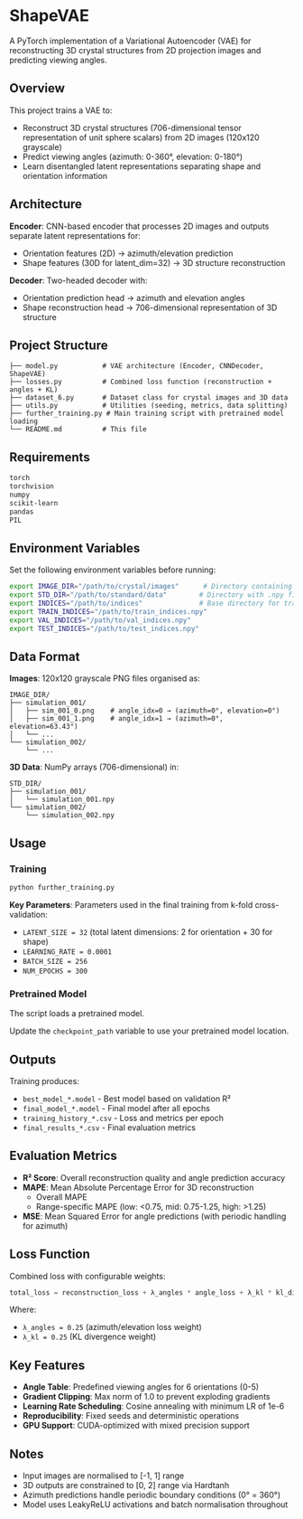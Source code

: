 # ShapeVAE

A PyTorch implementation of a Variational Autoencoder (VAE) for reconstructing 3D crystal structures from 2D projection images and predicting viewing angles.

## Overview

This project trains a VAE to:
- Reconstruct 3D crystal structures (706-dimensional tensor representation of unit sphere scalars) from 2D images (120x120 grayscale)
- Predict viewing angles (azimuth: 0-360°, elevation: 0-180°) 
- Learn disentangled latent representations separating shape and orientation information

## Architecture

**Encoder**: CNN-based encoder that processes 2D images and outputs separate latent representations for:
- Orientation features (2D) → azimuth/elevation prediction
- Shape features (30D for latent_dim=32) → 3D structure reconstruction

**Decoder**: Two-headed decoder with:
- Orientation prediction head → azimuth and elevation angles
- Shape reconstruction head → 706-dimensional representation of 3D structure

## Project Structure

```
├── model.py           # VAE architecture (Encoder, CNNDecoder, ShapeVAE)
├── losses.py          # Combined loss function (reconstruction + angles + KL)
├── dataset_6.py       # Dataset class for crystal images and 3D data
├── utils.py           # Utilities (seeding, metrics, data splitting)
├── further_training.py # Main training script with pretrained model loading
└── README.md          # This file
```

## Requirements

```bash
torch
torchvision
numpy
scikit-learn
pandas
PIL
```

## Environment Variables

Set the following environment variables before running:

```bash
export IMAGE_DIR="/path/to/crystal/images"      # Directory containing simulation subdirs with PNG files
export STD_DIR="/path/to/standard/data"        # Directory with .npy files (706-dimensional targets)
export INDICES="/path/to/indices"              # Base directory for train/val/test splits
export TRAIN_INDICES="/path/to/train_indices.npy"
export VAL_INDICES="/path/to/val_indices.npy"
export TEST_INDICES="/path/to/test_indices.npy"
```

## Data Format

**Images**: 120x120 grayscale PNG files organised as:
```
IMAGE_DIR/
├── simulation_001/
│   ├── sim_001_0.png    # angle_idx=0 → (azimuth=0°, elevation=0°)
│   ├── sim_001_1.png    # angle_idx=1 → (azimuth=0°, elevation=63.43°)
│   └── ...
└── simulation_002/
    └── ...
```

**3D Data**: NumPy arrays (706-dimensional) in:
```
STD_DIR/
├── simulation_001/
│   └── simulation_001.npy
└── simulation_002/
    └── simulation_002.npy
```

## Usage

### Training

```bash
python further_training.py
```

**Key Parameters**:
Parameters used in the final training from k-fold cross-validation:
- `LATENT_SIZE = 32` (total latent dimensions: 2 for orientation + 30 for shape)
- `LEARNING_RATE = 0.0001`
- `BATCH_SIZE = 256`
- `NUM_EPOCHS = 300`

### Pretrained Model

The script loads a pretrained model.

Update the `checkpoint_path` variable to use your pretrained model location.

## Outputs

Training produces:
- `best_model_*.model` - Best model based on validation R²
- `final_model_*.model` - Final model after all epochs
- `training_history_*.csv` - Loss and metrics per epoch
- `final_results_*.csv` - Final evaluation metrics

## Evaluation Metrics

- **R² Score**: Overall reconstruction quality and angle prediction accuracy
- **MAPE**: Mean Absolute Percentage Error for 3D reconstruction
  - Overall MAPE
  - Range-specific MAPE (low: <0.75, mid: 0.75-1.25, high: >1.25)
- **MSE**: Mean Squared Error for angle predictions (with periodic handling for azimuth)

## Loss Function

Combined loss with configurable weights:
```python
total_loss = reconstruction_loss + λ_angles * angle_loss + λ_kl * kl_divergence
```

Where:
- `λ_angles = 0.25` (azimuth/elevation loss weight)
- `λ_kl = 0.25` (KL divergence weight)

## Key Features

- **Angle Table**: Predefined viewing angles for 6 orientations (0-5)
- **Gradient Clipping**: Max norm of 1.0 to prevent exploding gradients
- **Learning Rate Scheduling**: Cosine annealing with minimum LR of 1e-6
- **Reproducibility**: Fixed seeds and deterministic operations
- **GPU Support**: CUDA-optimized with mixed precision support

## Notes

- Input images are normalised to [-1, 1] range
- 3D outputs are constrained to [0, 2] range via Hardtanh
- Azimuth predictions handle periodic boundary conditions (0° = 360°)
- Model uses LeakyReLU activations and batch normalisation throughout
